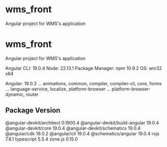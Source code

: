 # wms_front
Angular project for WMS's application
# wms_front
Angular project for WMS's application

Angular CLI: 19.0.4
Node: 22.13.1
Package Manager: npm 10.9.2
OS: win32 x64

Angular: 19.0.3
... animations, common, compiler, compiler-cli, core, forms
... language-service, localize, platform-browser
... platform-browser-dynamic, router

Package                         Version
---------------------------------------------------------
@angular-devkit/architect       0.1900.4
@angular-devkit/build-angular   19.0.4
@angular-devkit/core            19.0.4
@angular-devkit/schematics      19.0.4
@angular/cdk                    19.0.2
@angular/cli                    19.0.4
@schematics/angular             19.0.4
rxjs                            7.8.1
typescript                      5.5.4
zone.js                         0.15.0
